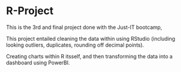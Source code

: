 # R-Project
<p>This is the 3rd and final project done with the Just-IT bootcamp,</p>
<p>This project entailed cleaning the data within using RStudio (including looking outliers, duplicates, rounding off decimal points).</p>
<p>Creating charts within R itsself, and then transforming the data into a dashboard using PowerBI.</p>
